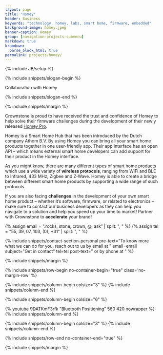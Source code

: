 ```yaml
---
layout: page
title: "Homey"
header: Business
keywords: "technology, homey, labs, smart home, firmware, embedded"
background-image: homey.jpeg
banner-caption: Homey
group: [navigation-projects-submenu]
markdown: true
kramdown:
  parse_block_html: true
permalink: projects/homey/
---
```


{% include JB/setup %}



{% include snippets/slogan-begin %}

Collaboration with Homey

{% include snippets/slogan-end %}


{% include snippets/margin %}


Crownstone is proud to have received the trust and confidence of Homey to help solve their firmware challenges during the development of their newly released [Homey Pro](https://homey.app/nl-nl/homey-pro/).


Homey is a Smart Home Hub that has been introduced by the Dutch company Athom B.V. By using Homey you can bring all your smart home products together in one user-friendly app. Their app interface has an open API – which means external smart home developers can add support for their product in the Homey interface.


As you might know, there are many different types of smart home products which use a wide variety of **wireless protocols**, ranging from WiFi and BLE to Infrared, 433 MHz, Zigbee and Z-Wave. Homey is able to create a bridge between different smart home products by supporting a wide range of such protocols.


If you are also facing **challenges** in the development of your own smart home product – whether it’s software, firmware, or related to electronics – make sure to contact our business developers as they can help you navigate to a solution and help you speed up your time to market! Partner with Crownstone to **accelerate** your brand! 

{% assign email = ".rocks, stone, crown, @, ask" | split: ", "  %}
{% assign tel = "55, 39, 07, 103, (0), +31" | split: ", "  %}

{% include snippets/contact-section-personal pre-text="To know more what we can do for you, reach out to us by email at " email=email subject="Get in contact" tel=tel post-text=" or by phone at " %}

{% include snippets/margin %}

{% include snippets/row-begin no-container-begin="true" class='no-margin-row' %}

{% include snippets/column-begin colsize="3" %}
{% include snippets/column-end %}

{% include snippets/column-begin colsize="6" %}
<div class="embed-responsive embed-responsive-16by9">
{% youtube 9DATKmF3rfk "Bluetooth Positioning" 560 420 nowrapper %}
</div>
{% include snippets/column-end %}

{% include snippets/column-begin colsize="3" %}
{% include snippets/column-end %}

{% include snippets/row-end no-container-end="true" %}


{% include snippets/margin %}
